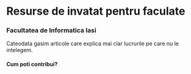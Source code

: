 # Resurse de invatat pentru faculate

### Facultatea de Informatica Iasi

Cateodata gasim articole care explica mai clar lucrurile pe care nu le intelegem.

#### Cum poti contribui?
